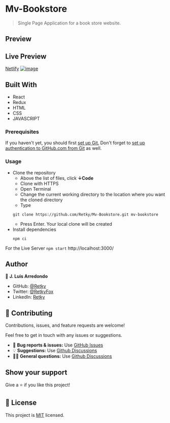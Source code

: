 # Mv-Bookstore
> Single Page Application for a book store website.

## Preview


## Live Preview
[Netlify](https://mv-bookstore.netlify.app/)
[![image](https://user-images.githubusercontent.com/93499010/167004968-fab486f8-834d-4248-adbd-e12d84a4aa7d.png)](https://mv-bookstore.netlify.app/)

## Built With

- React
- Redux
- HTML
- CSS
- JAVASCRIPT

### Prerequisites
If you haven't yet, you should first [set up Git.](https://docs.github.com/en/get-started/quickstart/set-up-git) Don't forget to [set up authentication to GitHub.com from Git](https://docs.github.com/en/get-started/quickstart/set-up-git#next-steps-authenticating-with-github-from-git) as well.

### Usage
- Clone the repository
  - Above the list of files, click **↓Code**
  - Clone with HTTPS
  - Open Terminal
  - Change the current working directory to the location where you want the cloned directory
  - Type
  ```
  git clone https://github.com/Retky/Mv-Bookstore.git mv-bookstore
  ```
  - Press Enter. Your local clone will be created
- Install dependencies
  ```
  npm ci
  ```

For the Live Server `npm start` http://localhost:3000/

## Author

👤 **J. Luis Arredondo**
- GitHub: [@Retky](https://github.com/Retky "J. Luis Arredondo GitHub")
- Twitter: [@RetkyFox](https://twitter.com/retkyFox "J. Luis Arredondo Twitter")
- LinkedIn: [Retky](https://www.linkedin.com/in/Retky "J. Luis Arredondo LinkedIn")

## 🤝 Contributing

Contributions, issues, and feature requests are welcome!

Feel free to get in touch with any issues or suggestions.

- 🐛 **Bug reports & issues:** Use [GitHub Issues](https://github.com/Retky/Mv-Bookstore/issues "Bugs & Issues")
- 💡 **Suggestions:** Use [Github Discussions](https://github.com/Retky/Mv-Bookstore/discussions "Suggestions")
- 🙋‍♀️ **General questions:** Use [Github Discussions](https://github.com/Retky/Mv-Bookstore/discussions "General Questions")

## Show your support

Give a ⭐️ if you like this project!

## 📝 License

This project is [MIT](./LICENSE) licensed.
